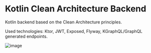 # Kotlin Clean Architecture Backend
Kotlin backend based on the Clean Architecture principles.

Used technologies:
Ktor, JWT, Exposed, Flyway, KGraphQL/GraphQL generated endpoints.

![image](https://user-images.githubusercontent.com/9130193/119733737-3afed980-be7a-11eb-8970-3891fc2632f1.png)
